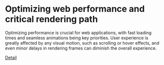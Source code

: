 # Optimizing web performance and critical rendering path

Optimizing performance is crucial for web applications, with fast loading times and seamless animations being key priorities. User experience is greatly affected by any visual motion, such as scrolling or hover effects, and even minor delays in rendering frames can diminish the overall experience. 

[Detail](https://eduitfree.com/course/optimizing-web-performance-and-critical-rendering-path)